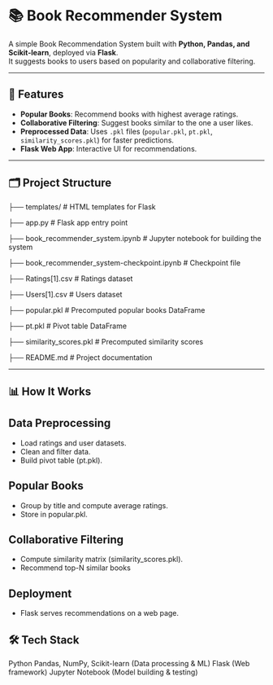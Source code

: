 
# 📚 Book Recommender System  

A simple Book Recommendation System built with **Python, Pandas, and Scikit-learn**, deployed via **Flask**.  
It suggests books to users based on popularity and collaborative filtering.  

---

## 🚀 Features
- **Popular Books**: Recommend books with highest average ratings.  
- **Collaborative Filtering**: Suggest books similar to the one a user likes.  
- **Preprocessed Data**: Uses `.pkl` files (`popular.pkl`, `pt.pkl`, `similarity_scores.pkl`) for faster predictions.  
- **Flask Web App**: Interactive UI for recommendations.  

---

## 🗂️ Project Structure

├── templates/ # HTML templates for Flask

├── app.py # Flask app entry point

├── book_recommender_system.ipynb # Jupyter notebook for building the system

├── book_recommender_system-checkpoint.ipynb # Checkpoint file

├── Ratings[1].csv # Ratings dataset

├── Users[1].csv # Users dataset

├── popular.pkl # Precomputed popular books DataFrame

├── pt.pkl # Pivot table DataFrame

├── similarity_scores.pkl # Precomputed similarity scores

├── README.md # Project documentation


---

## 📊 How It Works

## Data Preprocessing
- Load ratings and user datasets.
- Clean and filter data.
- Build pivot table (pt.pkl).
## Popular Books
- Group by title and compute average ratings.
- Store in popular.pkl.
## Collaborative Filtering
- Compute similarity matrix (similarity_scores.pkl).
- Recommend top-N similar books
## Deployment
- Flask serves recommendations on a web page.

## 🛠️ Tech Stack

Python
Pandas, NumPy, Scikit-learn (Data processing & ML)
Flask (Web framework)
Jupyter Notebook (Model building & testing)
